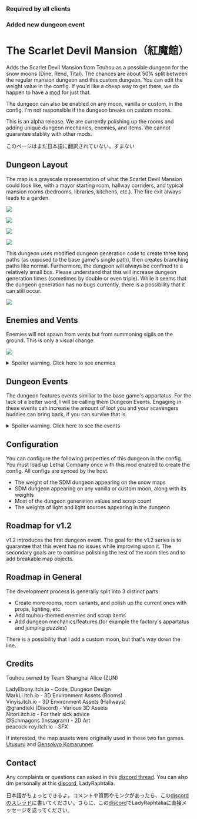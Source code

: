 ### Required by all clients

### Added new dungeon event

# The Scarlet Devil Mansion（紅魔館）

Adds the Scarlet Devil Mansion from Touhou as a possible dungeon for the snow moons (Dine, Rend, Tital). The chances are about 50% split between the regular mansion dungeon and this custom dungeon. You can edit the weight value in the config. If you'd like a cheap way to get there, we do happen to have a [mod](https://thunderstore.io/c/lethal-company/p/Alice/MoonRoutePriceMod/) for just that.

The dungeon can also be enabled on any moon, vanilla or custom, in the config. I'm not responsible if the dungeon breaks on custom moons.

This is an alpha release. We are currently polishing up the rooms and adding unique dungeon mechanics, enemies, and items. We cannot guarantee stablity with other mods.

このページはまだ日本語に翻訳されていない。すまない

## Dungeon Layout

The map is a grayscale representation of what the Scarlet Devil Mansion could look like, with a mayor starting room, hallway corriders, and typical mansion rooms (bedrooms, libraries, kitchens, etc.). The fire exit always leads to a garden.

![](https://i.imgur.com/8bAX8Zb.png)

![](https://i.imgur.com/wigscma.png)

![](https://i.imgur.com/FRiiBmJ.png)

![](https://i.imgur.com/DrG4Xzg.png)

This dungeon uses modified dungeon generation code to create three long paths (as opposed to the base game's single path), then creates branching paths like normal. Furthermore, the dungeon will always be confined to a relatively small box. Please understand that this will increase dungeon generation times (sometimes by double or even triple). While it seems that the dungeon generation has no bugs currently, there is a possibility that it can still occur.

![](https://i.imgur.com/fiPXJlo.png)

## Enemies and Vents

Enemies will not spawn from vents but from summoning sigils on the ground. This is only a visual change.

![](https://i.imgur.com/FPW9D7o.png)

<details> 
  <summary>Spoiler warning. Click here to see enemies</summary>
  <br>
  <b>The Knight</b>, a Coil-head variant
  <br>
  Acts like a regular coil-head, but is noticeably slower and prefers spawning from statue props, especially ones passed by scavengers.
  
  <img src="https://i.imgur.com/tV8Nw0A.png">
  
  <br>
  <b>—â€š�舐 舐óÞ¢áñ舐</b>, aÂ£ —ðsžšåÞя舐½	— ☒Â£Ř§ŮÂ£½	
  <br>
  
  WIP

  <img src="https://i.imgur.com/E5SfnfM.png">
  
</details>

## Dungeon Events

The dungeon features events similiar to the base game's appartatus. For the lack of a better word, I will be calling them Dungeon Events.
Engaging in these events can increase the amount of loot you and your scavengers buddies can bring back, if you can survive that is.

<details> 
  <summary>Spoiler warning. Click here to see the events</summary>
  <br>
  <b>The Painting</b>
  <br>
  A high value scrap item. However, the residents don't take too kindly to thieves.
  
  <img src="https://i.imgur.com/msj8prZ.png">
  
</details>

## Configuration

You can configure the following properties of this dungeon in the config. You must load up Lethal Company once with this mod enabled to create the config. All configs are synced by the host.

* The weight of the SDM dungeon appearing on the snow maps
* SDM dungeon appearing on any vanilla or custom moon, along with its weights
* Most of the dungeon generation values and scrap count
* The weights of light and light sources appearing in the dungeon

## Roadmap for v1.2

v1.2 introduces the first dungeon event. The goal for the v1.2 series is to guarantee that this event has no issues while improving upon it.
The secondary goals are to continue polishing the rest of the room tiles and to add breakable map objects. 

## Roadmap in General

The development process is generally split into 3 distinct parts:

* Create more rooms, room variants, and polish up the current ones with props, lighting, etc.
* Add touhou-themed enemies and scrap items
* Add dungeon mechanics/features (for example the factory's appartatus and jumping puzzles)

There is a possibility that I add a custom moon, but that's way down the line.

## Credits

Touhou owned by Team Shanghai Alice (ZUN)

LadyEbony.itch.io - Code, Dungeon Design\
MarkLi.itch.io - 3D Environment Assets (Rooms)\
Vinyis.itch.io - 3D Environment Assets (Hallways)\
@grandteki (Discord) - Various 3D Assets\
Nitori.itch.io - For their sick advice\
@Schmagons (Instagram) - 2D Art\
peacock-roy.itch.io - SFX

If interested, the map assets were originally used in these two fan games. [Utusuru](https://nitori.itch.io/utsuru) and [Gensokyo Komarunner](https://nitori.itch.io/gensokyo-komarunner).

## Contact

Any complaints or questions can asked in this [discord thread](https://discordapp.com/channels/1168655651455639582/1195583267546595389). You can also dm personally at this [discord](https://discord.gg/M7aZKP9Qvc), LadyRaphtalia.

日本語がちょっとできるよ。コメントや質問やモンクがあったら、この[discordのスレッド](https://discordapp.com/channels/1168655651455639582/1195583267546595389)に書いてください。さらに、この[discord](https://discord.gg/M7aZKP9Qvc)でLadyRaphtaliaに直接メッセージを送ってください。

